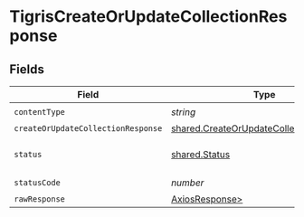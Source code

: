# TigrisCreateOrUpdateCollectionResponse


## Fields

| Field                                                                                              | Type                                                                                               | Required                                                                                           | Description                                                                                        |
| -------------------------------------------------------------------------------------------------- | -------------------------------------------------------------------------------------------------- | -------------------------------------------------------------------------------------------------- | -------------------------------------------------------------------------------------------------- |
| `contentType`                                                                                      | *string*                                                                                           | :heavy_check_mark:                                                                                 | N/A                                                                                                |
| `createOrUpdateCollectionResponse`                                                                 | [shared.CreateOrUpdateCollectionResponse](../../models/shared/createorupdatecollectionresponse.md) | :heavy_minus_sign:                                                                                 | OK                                                                                                 |
| `status`                                                                                           | [shared.Status](../../models/shared/status.md)                                                     | :heavy_minus_sign:                                                                                 | Default error response                                                                             |
| `statusCode`                                                                                       | *number*                                                                                           | :heavy_check_mark:                                                                                 | N/A                                                                                                |
| `rawResponse`                                                                                      | [AxiosResponse>](https://axios-http.com/docs/res_schema)                                           | :heavy_minus_sign:                                                                                 | N/A                                                                                                |